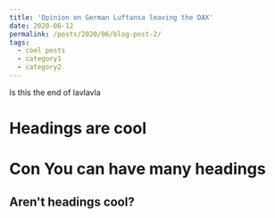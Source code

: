 ```yaml
---
title: 'Opinion on German Luftansa leaving the DAX'
date: 2020-06-12
permalink: /posts/2020/06/blog-post-2/
tags:
  - cool posts
  - category1
  - category2
---
```


Is this the end of lavlavla

Headings are cool
======
Con
You can have many headings
======

Aren't headings cool?
------
